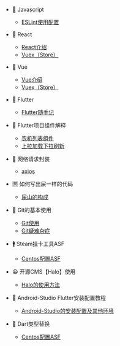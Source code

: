 
 * 🚗 Javascript
   * [ESLint使用配置](eslint.md)

 * 📑 React
   * [React介绍](react.md)
   * [Vuex（Store）](vuex.md)


 * 📑 Vue
   * [Vue介绍](vue.md)
   * [Vuex（Store）](vuex.md)

 * 🍟 Flutter
   * [Flutter随手记](flutter.md)



 * 🤑 Flutter项目组件解释
   * [农机列表组件](CarsCardWidgets.md)
   * [上拉加载下拉刷新](EasyRefreshList.md)


* 🌹 网络请求封装
   * [axios](request.md)

* 🈲 如何写出屎一样的代码
   * [屎山的构成](shitMountain.md)

 * 🐖 Git的基本使用 
   * [Git使用](Git.md)
   * [Git疑难杂症](GitIssue.md)



*  🚹 Steam挂卡工具ASF
   * [Centos配置ASF](Steam&ASF.md)




*  😀 开源CMS【Halo】使用
   * [Halo的使用方法](Halo.md)

*  🐂 Android-Studio Flutter安装配置教程
   * [Android-Studio的安装配置及其他环境](android&flutter.md)



*  🥁 Dart类型替换
   * [Centos配置ASF](dartType.md)



 


